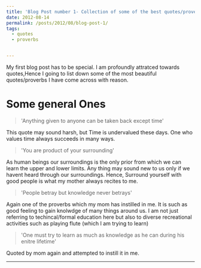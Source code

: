 ```yaml
---
title: 'Blog Post number 1- Collection of some of the best quotes/proverbs'
date: 2012-08-14
permalink: /posts/2012/08/blog-post-1/
tags:
  - quotes
  - proverbs


---
```


My first blog post has to be special. I am profoundly attratced towards quotes,Hence I going to list down some of the most beautiful quotes/proverbs I have come across with reason. 

Some general Ones
======

> 'Anything given to anyone can be taken back except time'

This quote may sound harsh, but Time is undervalued these days. One who values time always succeeds in many ways. 

> 'You are product of your surrounding'

As human beings our surroundings is the only prior from which we can learn the upper and lower limits. Any thing may sound new to us only if we havent heard through our surroundings. Hence, Surround yourself with good people is what my mother always recites to me. 

> 'People betray but knowledge never betrays' 

Again one of the proverbs which my mom has instilled in me. It is such as good feeling to gain knolwdge of many things around us. I am not just referring to techincal/formal education here but also to diverse recreational activities such as playing flute (which I am trying to learn)

> 'One must try to learn as much as knowledge as he can during his enitre lifetime'

Quoted by mom again and attempted to instill it in me. 


------